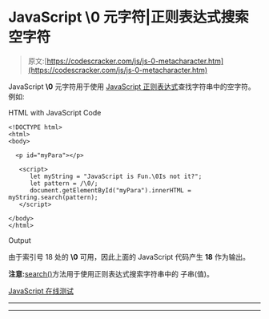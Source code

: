 # JavaScript \0 元字符|正则表达式搜索空字符

> 原文:[https://codescracker.com/js/js-0-metacharacter.htm](https://codescracker.com/js/js-0-metacharacter.htm)

JavaScript **\0** 元字符用于使用 [JavaScript 正则表达式](/js/js-regular-expression.htm)查找字符串中的空字符。例如:

HTML with JavaScript Code

```
<!DOCTYPE html>
<html>
<body>

  <p id="myPara"></p>

   <script>
      let myString = "JavaScript is Fun.\0Is not it?";
      let pattern = /\0/;
      document.getElementById("myPara").innerHTML = myString.search(pattern);
   </script>

</body>
</html>
```

Output

由于索引号 18 处的 **\0** 可用，因此上面的 JavaScript 代码产生 **18** 作为输出。

**注意:**[search()](/js/js-search-string.htm)方法用于使用正则表达式搜索字符串中的 子串(值)。

[JavaScript 在线测试](/exam/showtest.php?subid=6)

* * *

* * *